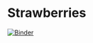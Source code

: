 # Strawberries
[![Binder](https://mybinder.org/badge_logo.svg)](https://mybinder.org/v2/gh/nwhollan/Strawberries.git/main)

